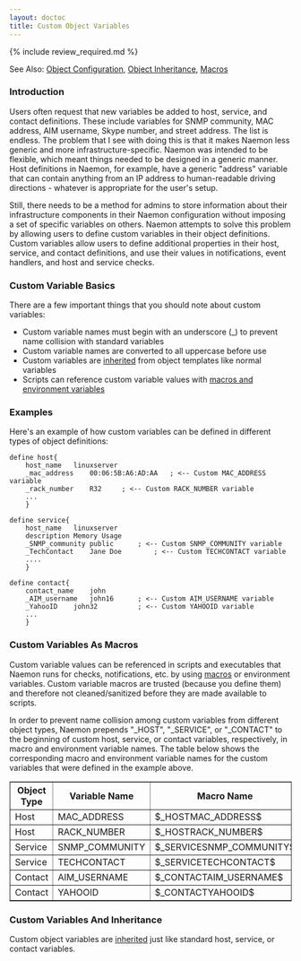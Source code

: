 ```yaml
---
layout: doctoc
title: Custom Object Variables
---
```


{% include review_required.md %}


<span class="glyphicon glyphicon-arrow-right"></span> See Also: <a href="objectdefinitions.html">Object Configuration</a>, <a href="objectinheritance.html">Object Inheritance</a>, <a href="macros.html">Macros</a>


### Introduction

Users often request that new variables be added to host, service, and contact definitions.  These include variables for SNMP community, MAC address, AIM username, Skype number, and street address.  The list is endless.  The problem that I see with doing this is that it makes Naemon less generic and more infrastructure-specific.  Naemon was intended to be flexible, which meant things needed to be designed in a generic manner.  Host definitions in Naemon, for example, have a generic "address" variable that can contain anything from an IP address to human-readable driving directions - whatever is appropriate for the user's setup.

Still, there needs to be a method for admins to store information about their infrastructure components in their Naemon configuration without imposing a set of specific variables on others.  Naemon attempts to solve this problem by allowing users to define custom variables in their object definitions.  Custom variables allow users to define additional properties in their host, service, and contact definitions, and use their values in notifications, event handlers, and host and service checks.

### Custom Variable Basics

There are a few important things that you should note about custom variables:

* Custom variable names must begin with an underscore (_) to prevent name collision with standard variables
* Custom variable names are converted to all uppercase before use
* Custom variables are <a href="objectinheritance.html">inherited</a> from object templates like normal variables
* Scripts can reference custom variable values with <a href="macros.html">macros and environment variables</a>

### Examples

Here's an example of how custom variables can be defined in different types of object definitions:

```
define host{
	host_name	linuxserver
	_mac_address	00:06:5B:A6:AD:AA	; <-- Custom MAC_ADDRESS variable
	_rack_number	R32		; <-- Custom RACK_NUMBER variable
	...
	}

define service{
	host_name	linuxserver
	description	Memory Usage
	_SNMP_community	public		; <-- Custom SNMP_COMMUNITY variable
	_TechContact	Jane Doe		; <-- Custom TECHCONTACT variable
	....
	}

define contact{
	contact_name	john
	_AIM_username	john16		; <-- Custom AIM_USERNAME variable
	_YahooID	john32			; <-- Custom YAHOOID variable
	...
	}
```

### Custom Variables As Macros

Custom variable values can be referenced in scripts and executables that Naemon runs for checks, notifications, etc. by using <a href="macros.html">macros</a> or environment variables.  Custom variable macros are trusted (because you define them) and therefore not cleaned/sanitized before they are made available to scripts.

In order to prevent name collision among custom variables from different object types, Naemon prepends "_HOST", "_SERVICE", or "_CONTACT" to the beginning of custom host, service, or contact variables, respectively, in macro and environment variable names.  The table below shows the corresponding macro and environment variable names for the custom variables that were defined in the example above.

<table border="1" class="Default">
<tr><th>Object Type</th><th>Variable Name</th><th>Macro Name</th><th>Environment Variable</th></tr>
<tr><td>Host</td><td>MAC_ADDRESS</td><td>$_HOSTMAC_ADDRESS$</td><td>NAGIOS__HOSTMAC_ADDRESS</td></tr>
<tr><td>Host</td><td>RACK_NUMBER</td><td>$_HOSTRACK_NUMBER$</td><td>NAGIOS__HOSTRACK_NUMBER</td></tr>
<tr><td>Service</td><td>SNMP_COMMUNITY</td><td>$_SERVICESNMP_COMMUNITY$</td><td>NAGIOS__SERVICESNMP_COMMUNITY</td></tr>
<tr><td>Service</td><td>TECHCONTACT</td><td>$_SERVICETECHCONTACT$</td><td>NAGIOS__SERVICETECHCONTACT</td></tr>
<tr><td>Contact</td><td>AIM_USERNAME</td><td>$_CONTACTAIM_USERNAME$</td><td>NAGIOS__CONTACTAIM_USERNAME</td></tr>
<tr><td>Contact</td><td>YAHOOID</td><td>$_CONTACTYAHOOID$</td><td>NAGIOS__CONTACTYAHOOID</td></tr>
</table>

### Custom Variables And Inheritance

Custom object variables are <a href="objectinheritance.html">inherited</a> just like standard host, service, or contact variables.
